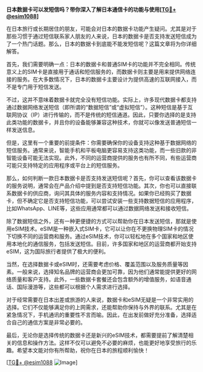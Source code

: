**日本数据卡可以发短信吗？带你深入了解日本通信卡的功能与使用[[TG💪+ @esim1088](https://t.me/s/esim1088)]**

在日本旅行或长期居住的朋友，可能会对日本的数据卡功能产生疑问。尤其是对于那些习惯于通过短信联系家人朋友的人来说，日本的数据卡是否支持发送短信成为了一个热门话题。那么，日本的数据卡到底能不能发短信呢？这篇文章将为你详细解答。

首先，我们需要明确一点：日本的数据卡和普通SIM卡的功能并不完全相同。传统意义上的SIM卡是直接用于通话和短信服务的，而数据卡则主要是用来提供网络连接的服务。在大多数情况下，日本的数据卡主要设计为提供高速的互联网接入，而不是专门用于短信发送。

不过，这并不意味着数据卡就完全没有短信功能。实际上，许多现代数据卡都支持通过数据网络发送短信（即所谓的“数据短信”或“虚拟短信”）。这种短信是基于互联网协议（IP）进行传输的，而不是传统的短信通道。因此，只要你选择的是支持此类功能的数据卡，并且你的设备能够兼容这种技术，你就可以像发送普通短信一样发送信息。

但是，这里有一个重要的前提条件：你需要确保你的设备支持这种基于数据网络的短信服务。通常来说，智能手机和平板电脑更容易支持这类功能，而一些旧款的非智能设备可能无法实现。此外，不同的运营商提供的服务也有所不同，有些运营商可能只支持特定的应用程序或平台上的短信服务。

那么，如何判断一款日本数据卡是否支持发送短信呢？首先，你可以查看该数据卡的服务说明，通常会在产品介绍中提到是否支持短信功能。其次，你也可以直接联系数据卡的供应商，询问其具体的服务内容和支持情况。如果你已经购买了数据卡，但不确定它是否支持短信功能，可以尝试安装一些支持数据短信的应用程序，比如WhatsApp、LINE等，这些应用通常都可以通过数据网络发送和接收短信。

除了数据短信之外，还有一种更便捷的方式可以帮助你在日本发送短信，那就是使用eSIM技术。eSIM是一种嵌入式SIM卡，它可以让你在不更换物理SIM卡的情况下切换不同的运营商和服务。通过eSIM技术，你可以轻松地在多个国家和地区使用本地化的通信服务，包括发送短信。目前，许多国家和地区的运营商都开始支持eSIM，这为国际旅行者提供了极大的便利。

当然，在选择数据卡或eSIM时，还需要考虑价格、覆盖范围以及服务质量等因素。一般来说，选择知名品牌的运营商会更加可靠，因为他们通常能提供更好的网络质量和客户支持。此外，一些数据卡套餐还会包含额外的增值服务，如语音通话、国际漫游等，这些都可以根据个人需求进行选择。

对于经常需要在日本出差或旅游的人来说，数据卡和eSIM无疑是一个非常实用的选择。它们不仅能够满足你的上网需求，还能帮助你保持与外界的联系。尤其是在紧急情况下，手机通讯的重要性不言而喻。因此，在出发前做好充分准备，选择适合自己的通信方案是非常必要的。

最后，无论你是选择传统的数据卡还是新兴的eSIM技术，都需要提前了解清楚相关的信息和操作方法。这样不仅可以避免不必要的麻烦，也能更好地享受旅行的乐趣。希望本文能对你有所帮助，祝你在日本的旅程顺利愉快！

[[TG💪+ @esim1088](https://t.me/s/esim1088) ![Image](https://i.postimg.cc/4NQfJmqS/Snipaste-2025-05-13-00-14-12.png)]